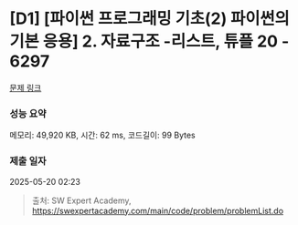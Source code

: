 # [D1] [파이썬 프로그래밍 기초(2) 파이썬의 기본 응용] 2. 자료구조 -리스트, 튜플 20 - 6297 

[문제 링크](https://swexpertacademy.com/main/code/problem/problemDetail.do?contestProbId=AWcV-PIK5N8DFAU4) 

### 성능 요약

메모리: 49,920 KB, 시간: 62 ms, 코드길이: 99 Bytes

### 제출 일자

2025-05-20 02:23



> 출처: SW Expert Academy, https://swexpertacademy.com/main/code/problem/problemList.do